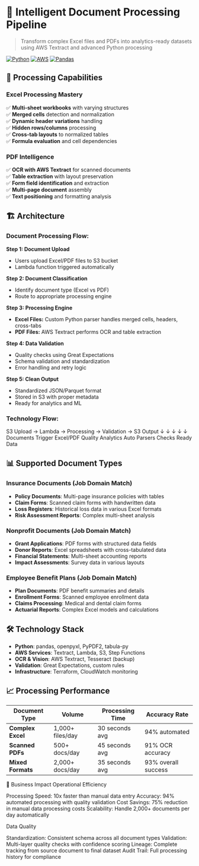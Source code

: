 # 📄 Intelligent Document Processing Pipeline

> Transform complex Excel files and PDFs into analytics-ready datasets using AWS Textract and advanced Python processing

[![Python](https://img.shields.io/badge/Python-3.8+-blue)](https://python.org)
[![AWS](https://img.shields.io/badge/AWS-Textract-orange)](https://aws.amazon.com/textract)
[![Pandas](https://img.shields.io/badge/Pandas-Data%20Processing-green)](https://pandas.pydata.org)



## 🔧 Processing Capabilities

### **Excel Processing Mastery**
✅ **Multi-sheet workbooks** with varying structures  
✅ **Merged cells** detection and normalization  
✅ **Dynamic header variations** handling  
✅ **Hidden rows/columns** processing  
✅ **Cross-tab layouts** to normalized tables  
✅ **Formula evaluation** and cell dependencies  

### **PDF Intelligence**
✅ **OCR with AWS Textract** for scanned documents  
✅ **Table extraction** with layout preservation  
✅ **Form field identification** and extraction  
✅ **Multi-page document** assembly  
✅ **Text positioning** and formatting analysis  


## 🏗️ Architecture

### **Document Processing Flow:**

**Step 1: Document Upload**
- Users upload Excel/PDF files to S3 bucket
- Lambda function triggered automatically

**Step 2: Document Classification**  
- Identify document type (Excel vs PDF)
- Route to appropriate processing engine

**Step 3: Processing Engine**
- **Excel Files:** Custom Python parser handles merged cells, headers, cross-tabs
- **PDF Files:** AWS Textract performs OCR and table extraction

**Step 4: Data Validation**
- Quality checks using Great Expectations
- Schema validation and standardization
- Error handling and retry logic

**Step 5: Clean Output**
- Standardized JSON/Parquet format
- Stored in S3 with proper metadata
- Ready for analytics and ML
### **Technology Flow:**
S3 Upload → Lambda → Processing → Validation → S3 Output
↓         ↓          ↓           ↓          ↓
Documents  Trigger   Excel/PDF   Quality   Analytics
Auto      Parsers     Checks    Ready Data

## 📊 Supported Document Types

### **Insurance Documents** (Job Domain Match)
- **Policy Documents**: Multi-page insurance policies with tables
- **Claim Forms**: Scanned claim forms with handwritten data  
- **Loss Registers**: Historical loss data in various Excel formats
- **Risk Assessment Reports**: Complex multi-sheet analysis

### **Nonprofit Documents** (Job Domain Match)  
- **Grant Applications**: PDF forms with structured data fields
- **Donor Reports**: Excel spreadsheets with cross-tabulated data
- **Financial Statements**: Multi-sheet accounting reports
- **Impact Assessments**: Survey data in various layouts

### **Employee Benefit Plans** (Job Domain Match)
- **Plan Documents**: PDF benefit summaries and details
- **Enrollment Forms**: Scanned employee enrollment data
- **Claims Processing**: Medical and dental claim forms
- **Actuarial Reports**: Complex Excel models and calculations

## 🛠️ Technology Stack

- **Python**: pandas, openpyxl, PyPDF2, tabula-py
- **AWS Services**: Textract, Lambda, S3, Step Functions
- **OCR & Vision**: AWS Textract, Tesseract (backup)
- **Validation**: Great Expectations, custom rules
- **Infrastructure**: Terraform, CloudWatch monitoring

## 📈 Processing Performance

| Document Type | Volume | Processing Time | Accuracy Rate |
|---------------|---------|----------------|---------------|
| **Complex Excel** | 1,000+ files/day | 30 seconds avg | 94% automated |
| **Scanned PDFs** | 500+ docs/day | 45 seconds avg | 91% OCR accuracy |
| **Mixed Formats** | 2,000+ docs/day | 35 seconds avg | 93% overall success |

💼 Business Impact
Operational Efficiency

Processing Speed: 10x faster than manual data entry
Accuracy: 94% automated processing with quality validation
Cost Savings: 75% reduction in manual data processing costs
Scalability: Handle 2,000+ documents per day automatically

Data Quality

Standardization: Consistent schema across all document types
Validation: Multi-layer quality checks with confidence scoring
Lineage: Complete tracking from source document to final dataset
Audit Trail: Full processing history for compliance

